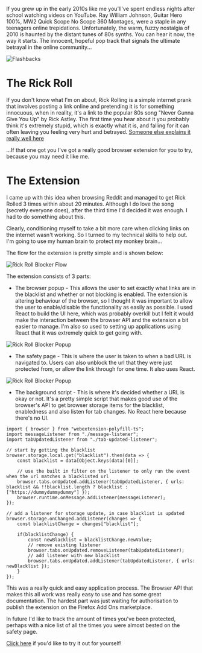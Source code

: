 If you grew up in the early 2010s like me you'll've spent endless nights after school watching videos on YouTube. Ray William Johnson, Guitar Hero 100%, MW2 Quick Scope No Scope 360 Montages, were a staple in any teenagers online trepidations. Unfortunately, the warm, fuzzy nostalgia of 2010 is haunted by the distant tunes of 80s synths. You can hear it now, the way it starts. The innocent, hopeful pop track that signals the ultimate betrayal in the online community...

![Flashbacks](https://joetm.space/assets/articleimages/rick_1.jpg)

# The Rick Roll

If you don't know what I'm on about, Rick Rolling is a simple internet prank that involves posting a link online and pretending it is for something innocuous, when in reality, it's a link to the popular 80s song "Never Gunna Give You Up" by Rick Astley. The first time you hear about it you probably think it's extremely stupid, which is exactly what it is, and falling for it can often leaving you feeling very hurt and betrayed. [Someone else explains it really well here](https://www.youtube.com/watch?v=dQw4w9WgXcQ)

...If that one got you I've got a really good browser extension for you to try, because you may need it like me.

# The Extension

I came up with this idea when browsing Reddit and managed to get Rick Rolled 3 times within about 20 minutes. Although I do love the song (secretly everyone does), after the third time I'd decided it was enough. I had to do something about this.

Clearly, conditioning myself to take a bit more care when clicking links on the internet wasn't working. So I turned to my technical skills to help out. I'm going to use my human brain to protect my monkey brain...

The flow for the extension is pretty simple and is shown below:

![Rick Roll Blocker Flow](https://joetm.space/assets/articleimages/rick_2.jpg)

The extension consists of 3 parts:

* The browser popup - This allows the user to set exactly what links are in the blacklist and whether or not blocking is enabled. The extension is altering behaviour of the browser, so I thought it was important to allow the user to enable/disable the functionality as easily as possible. I used React to build the UI here, which was probably overkill but I felt it would make the interaction between the browser API and the extension a bit easier to manage. I'm also so used to setting up applications using React that it was extremely quick to get going with.

![Rick Roll Blocker Popup](https://joetm.space/assets/articleimages/rick_3.jpg)

* The safety page - This is where the user is taken to when a bad URL is navigated to. Users can also unblock the url that they were just protected from, or allow the link through for one time. It also uses React.

![Rick Roll Blocker Popup](https://joetm.space/assets/articleimages/rick_4.jpg)

* The background script - This is where it's decided whether a URL is okay or not. It's a pretty simple script that makes good use of the browser's API to get browser storage items for the blacklist, enabledness and also listen for tab changes. No React here because there's no UI.

```
import { browser } from "webextension-polyfill-ts";
import messageListener from "./message-listener";
import tabUpdatedListener from "./tab-updated-listener";

// start by getting the blacklist
browser.storage.local.get("blacklist").then(data => {
    const blacklist = data[Object.keys(data)[0]];
    
    // use the built in filter on the listener to only run the event when the url matches a blacklisted url
    browser.tabs.onUpdated.addListener(tabUpdatedListener, { urls: blacklist && !!blacklist.length ? blacklist : ["https://dummydummydummy"] });
    browser.runtime.onMessage.addListener(messageListener);
});

// add a listener for storage update, in case blacklist is updated
browser.storage.onChanged.addListener(changes => {
    const blacklistChange = changes["blacklist"];

    if(blacklistChange) {
        const newBlacklist = blacklistChange.newValue;
        // remove existing listener 
        browser.tabs.onUpdated.removeListener(tabUpdatedListener);
        // add listener with new blacklist
        browser.tabs.onUpdated.addListener(tabUpdatedListener, { urls: newBlacklist });
    }
});
```

This was a really quick and easy application process. The Browser API that makes this all work was really easy to use and has some great documentation. The hardest part was just waiting for authorisation to publish the extension on the Firefox Add Ons marketplace.

In future I'd like to track the amount of times you've been protected, perhaps with a nice list of all the times you were almost bested on the safety page.

[Click here](https://addons.mozilla.org/en-GB/firefox/addon/rick-roll-blocker/) if you'd like to try it out for yourself!